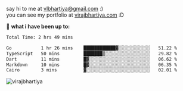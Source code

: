 say hi to me at [vlbhartiya@gmail.com](mailto:vlbhartiya@gmail.com) :)<br/>
you can see my portfolio at [virajbhartiya.com](https://virajbhartiya.com) :D<br/>


🚀 **what i have been up to:**

<!--START_SECTION:waka-->

```txt
Total Time: 2 hrs 49 mins

Go           1 hr 26 mins    ████████████▓░░░░░░░░░░░░   51.22 %
TypeScript   50 mins         ███████▒░░░░░░░░░░░░░░░░░   29.82 %
Dart         11 mins         █▓░░░░░░░░░░░░░░░░░░░░░░░   06.62 %
Markdown     10 mins         █▓░░░░░░░░░░░░░░░░░░░░░░░   06.35 %
Cairo        3 mins          ▓░░░░░░░░░░░░░░░░░░░░░░░░   02.01 %
```

<!--END_SECTION:waka-->

<p align="left"> <img src="https://komarev.com/ghpvc/?username=virajbhartiya&color=blue" alt="virajbhartiya" /> </p>
